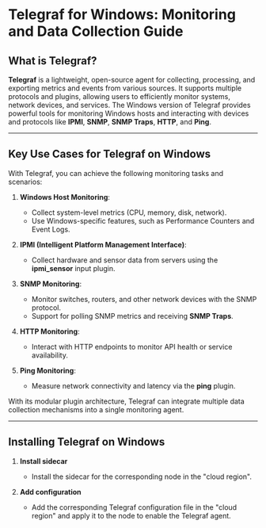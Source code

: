 # Telegraf for Windows: Monitoring and Data Collection Guide

## What is Telegraf?

**Telegraf** is a lightweight, open-source agent for collecting, processing, and exporting metrics and events from various sources. It supports multiple protocols and plugins, allowing users to efficiently monitor systems, network devices, and services. The Windows version of Telegraf provides powerful tools for monitoring Windows hosts and interacting with devices and protocols like **IPMI**, **SNMP**, **SNMP Traps**, **HTTP**, and **Ping**.

---

## Key Use Cases for Telegraf on Windows

With Telegraf, you can achieve the following monitoring tasks and scenarios:

1. **Windows Host Monitoring**:
   - Collect system-level metrics (CPU, memory, disk, network).
   - Use Windows-specific features, such as Performance Counters and Event Logs.

2. **IPMI (Intelligent Platform Management Interface)**:
   - Collect hardware and sensor data from servers using the **ipmi_sensor** input plugin.

3. **SNMP Monitoring**:
   - Monitor switches, routers, and other network devices with the SNMP protocol.
   - Support for polling SNMP metrics and receiving **SNMP Traps**.

4. **HTTP Monitoring**:
   - Interact with HTTP endpoints to monitor API health or service availability.

5. **Ping Monitoring**:
   - Measure network connectivity and latency via the **ping** plugin.

With its modular plugin architecture, Telegraf can integrate multiple data collection mechanisms into a single monitoring agent.

---

## Installing Telegraf on Windows

1. **Install sidecar**
   - Install the sidecar for the corresponding node in the "cloud region".

2. **Add configuration**
   - Add the corresponding Telegraf configuration file in the "cloud region" and apply it to the node to enable the Telegraf agent.



